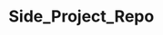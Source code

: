 # Side_Project_Repo  
 <link rel="stylesheet"
        href="https://cdn.jsdelivr.net/gh/BDFD-Side-Project/Side_Project_Repo/SP053_WES/static/Nav/css/normalize.min.css">
